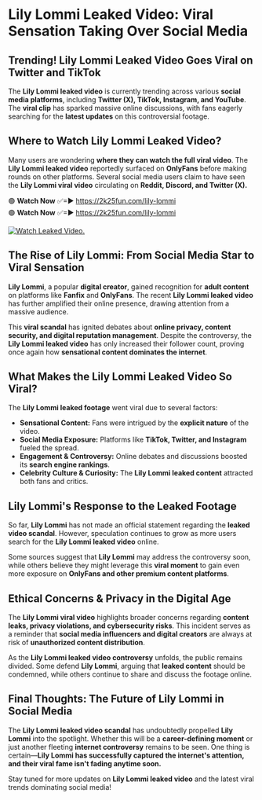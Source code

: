 # Lily Lommi Leaked Video: Viral Sensation Taking Over Social Media

## **Trending! Lily Lommi Leaked Video Goes Viral on Twitter and TikTok**
The **Lily Lommi leaked video** is currently trending across various **social media platforms**, including **Twitter (X), TikTok, Instagram, and YouTube**. The **viral clip** has sparked massive online discussions, with fans eagerly searching for the **latest updates** on this controversial footage.

## **Where to Watch Lily Lommi Leaked Video?**
Many users are wondering **where they can watch the full viral video**. The **Lily Lommi leaked video** reportedly surfaced on **OnlyFans** before making rounds on other platforms. Several social media users claim to have seen the **Lily Lommi viral video** circulating on **Reddit, Discord, and Twitter (X).**

🟢 **Watch Now** ✅=► https://2k25fun.com/lily-lommi  
🟢 **Watch Now** ✅=► https://2k25fun.com/lily-lommi  

[![Watch Leaked Video.](https://miro.medium.com/v2/resize:fit:828/format:webp/1*cilzJN44JGOrTw9NJCrNHA.gif "Watch Leaked Video")](https://2k25fun.com/lily-lommi)

## **The Rise of Lily Lommi: From Social Media Star to Viral Sensation**
**Lily Lommi**, a popular **digital creator**, gained recognition for **adult content** on platforms like **Fanfix** and **OnlyFans**. The recent **Lily Lommi leaked video** has further amplified their online presence, drawing attention from a massive audience.

This **viral scandal** has ignited debates about **online privacy, content security, and digital reputation management**. Despite the controversy, the **Lily Lommi leaked video** has only increased their follower count, proving once again how **sensational content dominates the internet**.

## **What Makes the Lily Lommi Leaked Video So Viral?**
The **Lily Lommi leaked footage** went viral due to several factors:
- **Sensational Content:** Fans were intrigued by the **explicit nature** of the video.
- **Social Media Exposure:** Platforms like **TikTok, Twitter, and Instagram** fueled the spread.
- **Engagement & Controversy:** Online debates and discussions boosted its **search engine rankings**.
- **Celebrity Culture & Curiosity:** The **Lily Lommi leaked content** attracted both fans and critics.

## **Lily Lommi's Response to the Leaked Footage**
So far, **Lily Lommi** has not made an official statement regarding the **leaked video scandal**. However, speculation continues to grow as more users search for the **Lily Lommi leaked video** online.

Some sources suggest that **Lily Lommi** may address the controversy soon, while others believe they might leverage this **viral moment** to gain even more exposure on **OnlyFans and other premium content platforms**.

## **Ethical Concerns & Privacy in the Digital Age**
The **Lily Lommi viral video** highlights broader concerns regarding **content leaks, privacy violations, and cybersecurity risks**. This incident serves as a reminder that **social media influencers and digital creators** are always at risk of **unauthorized content distribution**.

As the **Lily Lommi leaked video controversy** unfolds, the public remains divided. Some defend **Lily Lommi**, arguing that **leaked content** should be condemned, while others continue to share and discuss the footage online.

## **Final Thoughts: The Future of Lily Lommi in Social Media**
The **Lily Lommi leaked video scandal** has undoubtedly propelled **Lily Lommi** into the spotlight. Whether this will be a **career-defining moment** or just another fleeting **internet controversy** remains to be seen. One thing is certain—**Lily Lommi has successfully captured the internet's attention, and their viral fame isn't fading anytime soon.**

Stay tuned for more updates on **Lily Lommi leaked video** and the latest viral trends dominating social media!